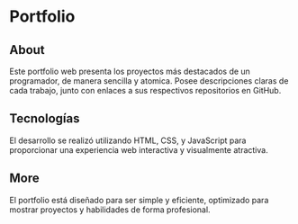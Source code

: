 # Portfolio

## About
Este portfolio web presenta los proyectos más destacados de un programador, de manera sencilla y atomica. Posee descripciones claras de cada trabajo, junto con enlaces a sus respectivos repositorios en GitHub.

## Tecnologías
El desarrollo se realizó utilizando HTML, CSS, y JavaScript para proporcionar una experiencia web interactiva y visualmente atractiva.

## More
El portfolio está diseñado para ser simple y eficiente, optimizado para mostrar proyectos y habilidades de forma profesional.
